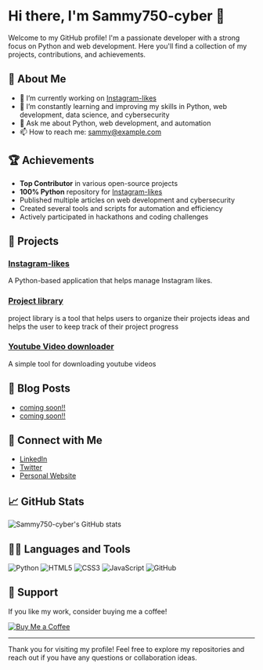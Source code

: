 # Hi there, I'm Sammy750-cyber 👋

Welcome to my GitHub profile! I'm a passionate developer with a strong focus on Python and web development. Here you'll find a collection of my projects, contributions, and achievements.

## 🚀 About Me

- 🔭 I’m currently working on [Instagram-likes](https://github.com/Sammy750-cyber/Instagram-likes)
- 🌱 I’m constantly learning and improving my skills in Python, web development, data science, and cybersecurity
- 💬 Ask me about Python, web development, and automation
- 📫 How to reach me: [sammy@example.com](mailto:sammy@example.com)

## 🏆 Achievements

- **Top Contributor** in various open-source projects
- **100% Python** repository for [Instagram-likes](https://github.com/Sammy750-cyber/Instagram-likes)
- Published multiple articles on web development and cybersecurity
- Created several tools and scripts for automation and efficiency
- Actively participated in hackathons and coding challenges

## 📂 Projects

### [Instagram-likes](https://github.com/Sammy750-cyber/Instagram-likes)
A Python-based application that helps manage Instagram likes.

### [Project library](https://github.com/Sammy750-cyber/project-library)
project library is a tool that helps users to organize their projects ideas and helps the user to keep track of their project progress

### [Youtube Video downloader](https://github.com/Sammy750-cyber/YoutubeDL)
A simple tool for downloading youtube videos

## 📜 Blog Posts

- [coming soon!!](https://link-to-blog-post)
- [coming soon!!](https://link-to-another-blog-post)

## 🔗 Connect with Me

- [LinkedIn](https://www.linkedin.com/in/sammy750-cyber/)
- [Twitter](https://twitter.com/sammy750-cyber)
- [Personal Website](https://www.sammy750-cyber.com)

## 📈 GitHub Stats

![Sammy750-cyber's GitHub stats](https://github-readme-stats.vercel.app/api?username=Sammy750-cyber&show_icons=true&theme=radical)

## 🧑‍💻 Languages and Tools

![Python](https://img.shields.io/badge/python-%2314354C.svg?style=for-the-badge&logo=python&logoColor=white)
![HTML5](https://img.shields.io/badge/html5-%23E34F26.svg?style=for-the-badge&logo=html5&logoColor=white)
![CSS3](https://img.shields.io/badge/css3-%231572B6.svg?style=for-the-badge&logo=css3&logoColor=white)
![JavaScript](https://img.shields.io/badge/javascript-%23323330.svg?style=for-the-badge&logo=javascript&logoColor=%23F7DF1E)
![GitHub](https://img.shields.io/badge/github-%23121011.svg?style=for-the-badge&logo=github&logoColor=white)

## 🤝 Support

If you like my work, consider buying me a coffee!

[![Buy Me a Coffee](https://img.shields.io/badge/Buy%20Me%20a%20Coffee-%23FFDD00.svg?style=for-the-badge&logo=buy-me-a-coffee&logoColor=black)](https://www.buymeacoffee.com/sammy750-cyber)

---

Thank you for visiting my profile! Feel free to explore my repositories and reach out if you have any questions or collaboration ideas.

